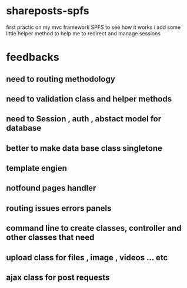 # shareposts-spfs
first practic on my mvc framework SPFS to see how it works 
i add some little helper method to help me to redirect and manage sessions
# feedbacks 
## need to routing methodology 
## need to validation class and helper methods
## need to Session , auth , abstact model for database
## better to make data base class singletone
## template engien
## notfound pages handler 
## routing issues errors panels 
## command line to create classes, controller and other classes that need 
## upload class for files , image , videos ... etc 
## ajax class for post requests
